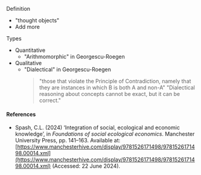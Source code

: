Definition
- "thought objects"
- Add more

Types
- Quantitative
	- "Arithmomorphic" in Georgescu-Roegen
- Qualitative
	- "Dialectical" in Georgescu-Roegen
		> "those that violate the Principle of Contradiction, namely that they are instances in which B is both A and non-A"
		> "Dialectical reasoning about concepts cannot be exact, but it can be correct."



#### References
- Spash, C.L. (2024) ‘Integration of social, ecological and economic knowledge’, in _Foundations of social ecological economics_. Manchester University Press, pp. 141–163. Available at: [https://www.manchesterhive.com/display/9781526171498/9781526171498.00014.xml](https://www.manchesterhive.com/display/9781526171498/9781526171498.00014.xml) (Accessed: 22 June 2024).